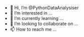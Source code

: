 - 👋 Hi, I’m @PythonDataAnalysiser
- 👀 I’m interested in ...
- 🌱 I’m currently learning ...
- 💞️ I’m looking to collaborate on ...
- 📫 How to reach me ...

<!---
PythonDataAnalysiser/PythonDataAnalysiser is a ✨ special ✨ repository because its `README.md` (this file) appears on your GitHub profile.
You can click the Preview link to take a look at your changes.
--->
